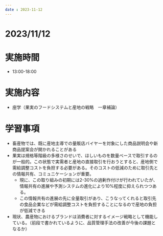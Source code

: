 ```yaml
---
date : 2023-11-12
---
```


# 2023/11/12

# 実施時間
- 13:00-18:00

# 実施内容
- 座学（果実のフードシステムと産地の戦略　一章補論）

# 学習事項
- 畜産物では、既に産地主導での量販店バイヤーを対象にした商品説明会や新商品提案会が開かれることがある
- 果実は規格等階級の多様さのせいで、ほしいものを数量ベースで取引するのが一般的。この状態で実需者と産地の直接取引を行おうとすると、産地側で需給調整コストを負担する必要がある。そのコストの低減のために取引先との情報共有、コミュニケーションが重要。
    - 現に、この取り組みの初期には2-30%の過剰作付けが行われていたが、情報共有の進展や予測システムの進化により10%程度に抑えられつつある。
    - この情報共有の進展の先に全量取引があり、こうなってくれると取引先の食品企業などが需給調整コストを負担することになるので産地の負担が低減できる
- 現状、農産物におけるブランドは消費者に対するイメージ戦略として機能している。（前段で書かれているように、品質管理手法の改善が今後の課題となるか）